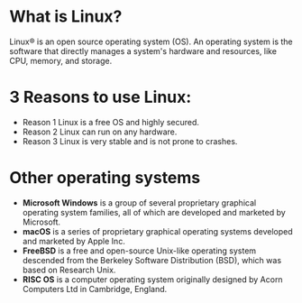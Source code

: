 # What is Linux?
Linux® is an open source operating system (OS). An operating system is the software that directly manages a system's hardware and resources, like CPU, memory, and storage.
# 3 Reasons to use Linux:
* Reason 1 Linux is a free OS and highly secured.
* Reason 2 Linux can run on any hardware.
* Reason 3 Linux is very stable and is not prone to crashes.
# Other operating systems
* **Microsoft Windows** is a group of several proprietary graphical operating system families, all of which are developed and marketed by Microsoft. 
* **macOS** is a series of proprietary graphical operating systems developed and marketed by Apple Inc. 
* **FreeBSD** is a free and open-source Unix-like operating system descended from the Berkeley Software Distribution (BSD), which was based on Research Unix.
* **RISC OS** is a computer operating system originally designed by Acorn Computers Ltd in Cambridge, England. 

